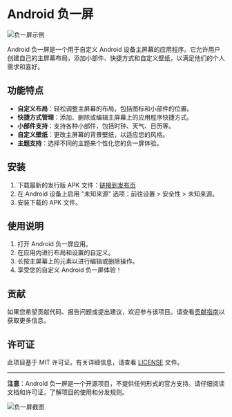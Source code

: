# Android 负一屏

![负一屏示例](screenshots/screenshot.png)

Android 负一屏是一个用于自定义 Android 设备主屏幕的应用程序。它允许用户创建自己的主屏幕布局，添加小部件、快捷方式和自定义壁纸，以满足他们的个人需求和喜好。

## 功能特点

- **自定义布局**：轻松调整主屏幕的布局，包括图标和小部件的位置。
- **快捷方式管理**：添加、删除或编辑主屏幕上的应用程序快捷方式。
- **小部件支持**：支持各种小部件，包括时钟、天气、日历等。
- **自定义壁纸**：更改主屏幕的背景壁纸，以适应您的风格。
- **主题支持**：选择不同的主题来个性化您的负一屏体验。

## 安装

1. 下载最新的发行版 APK 文件：[链接到发布页](https://github.com/yourusername/yourproject/releases)
2. 在 Android 设备上启用 "未知来源" 选项：前往设置 > 安全性 > 未知来源。
3. 安装下载的 APK 文件。

## 使用说明

1. 打开 Android 负一屏应用。
2. 在应用内进行布局和设置的自定义。
3. 长按主屏幕上的元素以进行编辑或删除操作。
4. 享受您的自定义 Android 负一屏体验！

## 贡献

如果您希望贡献代码、报告问题或提出建议，欢迎参与该项目。请查看[贡献指南](CONTRIBUTING.md)以获取更多信息。

## 许可证

此项目基于 MIT 许可证。有关详细信息，请查看 [LICENSE](LICENSE) 文件。

---

**注意**：Android 负一屏是一个开源项目，不提供任何形式的官方支持。请仔细阅读文档和许可证，了解项目的使用和分发规则。

![负一屏截图](screenshots/screenshot.png)
